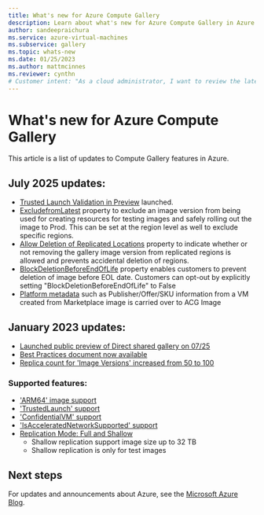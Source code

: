 ```yaml
---
title: What's new for Azure Compute Gallery
description: Learn about what's new for Azure Compute Gallery in Azure.
author: sandeepraichura
ms.service: azure-virtual-machines
ms.subservice: gallery
ms.topic: whats-new
ms.date: 01/25/2023
ms.author: mattmcinnes
ms.reviewer: cynthn
# Customer intent: "As a cloud administrator, I want to review the latest updates to Azure Compute Gallery features, so that I can leverage the new capabilities and best practices to optimize image management and deployment in my organization's infrastructure."
---
```


# What's new for Azure Compute Gallery
This article is a list of updates to Compute Gallery features in Azure.

## July 2025 updates:
- [Trusted Launch Validation in Preview](./azure-compute-gallery.md#trusted-launch-validation-for-azure-compute-gallery-acg-images-preview) launched.
- [ExcludefromLatest](https://learn.microsoft.com/cli/azure/sig/image-version?view=azure-cli-latest#az-sig-image-version-create) property to exclude an image version from being used for creating resources for testing images and safely rolling out the image to Prod. This can be set at the region level as well to exclude specific regions.
- [Allow Deletion of Replicated Locations](https://learn.microsoft.com/rest/api/compute/gallery-image-versions/create-or-update?view=rest-compute-2025-02-01&tabs=HTTP#galleryimageversionsafetyprofile) property to indicate whether or not removing the gallery image version from replicated regions is allowed and prevents accidental deletion of regions.
- [BlockDeletionBeforeEndOfLife](https://learn.microsoft.com/rest/api/compute/gallery-image-versions/create-or-update?view=rest-compute-2025-02-01&tabs=HTTP#galleryimageversionsafetyprofile) property enables customers to prevent deletion of image before EOL date. Customers can opt-out by explicitly setting "BlockDeletionBeforeEndOfLife" to False
- [Platform metadata](https://learn.microsoft.com/rest/api/compute/gallery-image-versions/create-or-update?view=rest-compute-2024-11-04&tabs=HTTP#platformattribute) such as Publisher/Offer/SKU information from a VM created from Marketplace image is carried over to ACG Image


## January 2023 updates:
- [Launched public preview of Direct shared gallery on 07/25](./share-gallery-direct.md?tabs=portaldirect)
- [Best Practices document now available](./azure-compute-gallery.md#best-practices)
- [Replica count for 'Image Versions' increased from 50 to 100](./azure-compute-gallery.md#limits)

### Supported features:
- ['ARM64' image support](/cli/azure/sig/image-definition?view=azure-cli-latest#az-sig-image-definition-create&preserve-view=true)
- ['TrustedLaunch' support](/cli/azure/sig/image-definition?view=azure-cli-latest#az-sig-image-definition-create&preserve-view=true)
- ['ConfidentialVM' support](/cli/azure/sig/image-definition?view=azure-cli-latest#az-sig-image-definition-create&preserve-view=true)
- ['IsAcceleratedNetworkSupported' support](/cli/azure/sig/image-definition?view=azure-cli-latest#az-sig-image-definition-create&preserve-view=true)
- [Replication Mode: Full and Shallow](/cli/azure/sig/image-version?view=azure-cli-latest#commands&preserve-view=true)
  - Shallow replication support image size up to 32 TB
  - Shallow replication is only for test images

## Next steps
For updates and announcements about Azure, see the [Microsoft Azure Blog](https://azure.microsoft.com/blog/).
